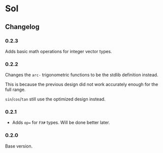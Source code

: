 # Sol
## Changelog

### 0.2.3

Adds basic math operations for integer vector types.

### 0.2.2

Changes the `arc-` trigonometric functions to be the stdlib definition instead.

This is because the previous design did not work accurately enough for the full range.

`sin`/`cos`/`tan` still use the optimized design instead.

### 0.2.1

- Adds `op=` for `FX#` types. Will be done better later.

### 0.2.0

Base version.
